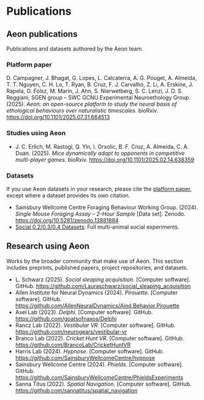 # Publications

## Aeon publications

Publications and datasets authored by the Aeon team.

### Platform paper

D. Campagner, J. Bhagat, G. Lopes, L. Calcaterra, A. G. Pouget, A. Almeida, T. T. Nguyen, C. H. Lo, T. Ryan, B. Cruz, F. J. Carvalho, Z. Li, A. Erskine, J. Rapela, O. Folsz, M. Marin, J. Ahn, S. Nierwetberg, S. C. Lenzi, J. D. S. Reggiani, SGEN group – SWC GCNU Experimental Neuroethology Group. (2025). _Aeon: an open-source platform to study the neural basis of ethological behaviours over naturalistic timescales._ bioRxiv. https://doi.org/10.1101/2025.07.31.664513

### Studies using Aeon

- J. C. Erlich, M. Rastogi, Q. Yin, I. Orsolic, B. F. Cruz, A. Almeida, C. A. Duan. (2025). _Mice dynamically adapt to opponents in competitive multi-player games._ bioRxiv. https://doi.org/10.1101/2025.02.14.638359

### Datasets

If you use Aeon datasets in your research, please cite the [platform paper](#platform-paper), except where a dataset provides its own citation.

- Sainsbury Wellcome Centre Foraging Behaviour Working Group. (2024). _Single Mouse Foraging Assay – 2-Hour Sample_ [Data set]. Zenodo. https://doi.org/10.5281/zenodo.13881884
- [Social 0.2/0.3/0.4 Datasets](target-full-datasets): Full multi-animal social experiments. 

## Research using Aeon

Works by the broader community that make use of Aeon. 
This section includes preprints, published papers, project repositories, and datasets.

- L. Schwarz (2025). _Social sleaping acquisition._ [Computer software]. GitHub. https://github.com/Lauraschwarz/social_sleaping_acquisition
- Allen Institute for Neural Dynamics (2024). _Pirouette._ [Computer software]. GitHub. https://github.com/AllenNeuralDynamics/Aind.Behavior.Pirouette
- Axel Lab (2023). _Delphi._ [Computer software]. GitHub. https://github.com/goatsofnaxos/Delphi
- Rancz Lab (2022). _Vestibular VR._ [Computer software]. GitHub. https://github.com/neurogears/vestibular-vr
- Branco Lab (2022). _Cricket Hunt VR._ [Computer software]. GitHub. https://github.com/BrancoLab/CricketHuntVR
- Harris Lab (2024). _Hypnose._ [Computer software]. GitHub. https://github.com/SainsburyWellcomeCentre/hypnose
- Sainsbury Wellcome Centre (2024). _Phields._ [Computer software]. GitHub. https://github.com/SainsburyWellcomeCentre/PhieldsExperiments
- Sanna Titus (2022). _Spatial Navigation._ [Computer software]. GitHub. https://github.com/sannatitus/spatial_navigation
<!-- private repos
- Sainsbury Wellcome Centre (year). _Flexible Navigation Task._ [Computer software]. GitHub. https://github.com/SainsburyWellcomeCentre/flexible-navigation-task
- Keshavarzi Lab (year). _Ring._ [Computer software]. GitHub. https://github.com/Keshavarzi-lab/Ring 
-->
